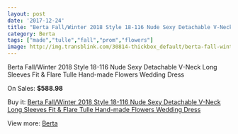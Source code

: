 ```yaml
---
layout: post
date: '2017-12-24'
title: "Berta Fall/Winter 2018 Style 18-116 Nude Sexy Detachable V-Neck Long Sleeves Fit & Flare Tulle Hand-made Flowers Wedding Dress"
category: Berta
tags: ["made","tulle","fall","prom","flowers"]
image: http://img.transblink.com/30814-thickbox_default/berta-fall-winter-2018-style-18-116-nude-sexy-detachable-v-neck-long-sleeves-fit-flare-tulle-hand-made-flowers-wedding-dress.jpg
---
```

Berta Fall/Winter 2018 Style 18-116 Nude Sexy Detachable V-Neck Long Sleeves Fit & Flare Tulle Hand-made Flowers Wedding Dress

On Sales: **$588.98**
<a href="https://www.transblink.com/en/berta/10335-berta-fall-winter-2018-style-18-116-nude-sexy-detachable-v-neck-long-sleeves-fit-flare-tulle-hand-made-flowers-wedding-dress.html"><amp-img layout="responsive" width="600" height="600" src="//img.transblink.com/30814-thickbox_default/berta-fall-winter-2018-style-18-116-nude-sexy-detachable-v-neck-long-sleeves-fit-flare-tulle-hand-made-flowers-wedding-dress.jpg" alt="Berta Fall/Winter 2018 Style 18-116 Nude Sexy Detachable V-Neck Long Sleeves Fit & Flare Tulle Hand-made Flowers Wedding Dress 0" /></a>
<a href="https://www.transblink.com/en/berta/10335-berta-fall-winter-2018-style-18-116-nude-sexy-detachable-v-neck-long-sleeves-fit-flare-tulle-hand-made-flowers-wedding-dress.html"><amp-img layout="responsive" width="600" height="600" src="//img.transblink.com/30821-thickbox_default/berta-fall-winter-2018-style-18-116-nude-sexy-detachable-v-neck-long-sleeves-fit-flare-tulle-hand-made-flowers-wedding-dress.jpg" alt="Berta Fall/Winter 2018 Style 18-116 Nude Sexy Detachable V-Neck Long Sleeves Fit & Flare Tulle Hand-made Flowers Wedding Dress 1" /></a>
<a href="https://www.transblink.com/en/berta/10335-berta-fall-winter-2018-style-18-116-nude-sexy-detachable-v-neck-long-sleeves-fit-flare-tulle-hand-made-flowers-wedding-dress.html"><amp-img layout="responsive" width="600" height="600" src="//img.transblink.com/30820-thickbox_default/berta-fall-winter-2018-style-18-116-nude-sexy-detachable-v-neck-long-sleeves-fit-flare-tulle-hand-made-flowers-wedding-dress.jpg" alt="Berta Fall/Winter 2018 Style 18-116 Nude Sexy Detachable V-Neck Long Sleeves Fit & Flare Tulle Hand-made Flowers Wedding Dress 2" /></a>
<a href="https://www.transblink.com/en/berta/10335-berta-fall-winter-2018-style-18-116-nude-sexy-detachable-v-neck-long-sleeves-fit-flare-tulle-hand-made-flowers-wedding-dress.html"><amp-img layout="responsive" width="600" height="600" src="//img.transblink.com/30819-thickbox_default/berta-fall-winter-2018-style-18-116-nude-sexy-detachable-v-neck-long-sleeves-fit-flare-tulle-hand-made-flowers-wedding-dress.jpg" alt="Berta Fall/Winter 2018 Style 18-116 Nude Sexy Detachable V-Neck Long Sleeves Fit & Flare Tulle Hand-made Flowers Wedding Dress 3" /></a>
<a href="https://www.transblink.com/en/berta/10335-berta-fall-winter-2018-style-18-116-nude-sexy-detachable-v-neck-long-sleeves-fit-flare-tulle-hand-made-flowers-wedding-dress.html"><amp-img layout="responsive" width="600" height="600" src="//img.transblink.com/30818-thickbox_default/berta-fall-winter-2018-style-18-116-nude-sexy-detachable-v-neck-long-sleeves-fit-flare-tulle-hand-made-flowers-wedding-dress.jpg" alt="Berta Fall/Winter 2018 Style 18-116 Nude Sexy Detachable V-Neck Long Sleeves Fit & Flare Tulle Hand-made Flowers Wedding Dress 4" /></a>
<a href="https://www.transblink.com/en/berta/10335-berta-fall-winter-2018-style-18-116-nude-sexy-detachable-v-neck-long-sleeves-fit-flare-tulle-hand-made-flowers-wedding-dress.html"><amp-img layout="responsive" width="600" height="600" src="//img.transblink.com/30817-thickbox_default/berta-fall-winter-2018-style-18-116-nude-sexy-detachable-v-neck-long-sleeves-fit-flare-tulle-hand-made-flowers-wedding-dress.jpg" alt="Berta Fall/Winter 2018 Style 18-116 Nude Sexy Detachable V-Neck Long Sleeves Fit & Flare Tulle Hand-made Flowers Wedding Dress 5" /></a>
<a href="https://www.transblink.com/en/berta/10335-berta-fall-winter-2018-style-18-116-nude-sexy-detachable-v-neck-long-sleeves-fit-flare-tulle-hand-made-flowers-wedding-dress.html"><amp-img layout="responsive" width="600" height="600" src="//img.transblink.com/30816-thickbox_default/berta-fall-winter-2018-style-18-116-nude-sexy-detachable-v-neck-long-sleeves-fit-flare-tulle-hand-made-flowers-wedding-dress.jpg" alt="Berta Fall/Winter 2018 Style 18-116 Nude Sexy Detachable V-Neck Long Sleeves Fit & Flare Tulle Hand-made Flowers Wedding Dress 6" /></a>
<a href="https://www.transblink.com/en/berta/10335-berta-fall-winter-2018-style-18-116-nude-sexy-detachable-v-neck-long-sleeves-fit-flare-tulle-hand-made-flowers-wedding-dress.html"><amp-img layout="responsive" width="600" height="600" src="//img.transblink.com/30815-thickbox_default/berta-fall-winter-2018-style-18-116-nude-sexy-detachable-v-neck-long-sleeves-fit-flare-tulle-hand-made-flowers-wedding-dress.jpg" alt="Berta Fall/Winter 2018 Style 18-116 Nude Sexy Detachable V-Neck Long Sleeves Fit & Flare Tulle Hand-made Flowers Wedding Dress 7" /></a>

Buy it: [Berta Fall/Winter 2018 Style 18-116 Nude Sexy Detachable V-Neck Long Sleeves Fit & Flare Tulle Hand-made Flowers Wedding Dress](https://www.transblink.com/en/berta/10335-berta-fall-winter-2018-style-18-116-nude-sexy-detachable-v-neck-long-sleeves-fit-flare-tulle-hand-made-flowers-wedding-dress.html "Berta Fall/Winter 2018 Style 18-116 Nude Sexy Detachable V-Neck Long Sleeves Fit & Flare Tulle Hand-made Flowers Wedding Dress")

View more: [Berta](https://www.transblink.com/en/81-berta "Berta")